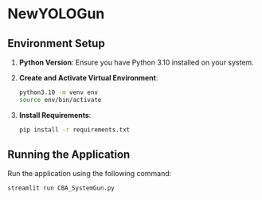 # NewYOLOGun

## Environment Setup

1. **Python Version**: Ensure you have Python 3.10 installed on your system.

2. **Create and Activate Virtual Environment**:
   ```bash
   python3.10 -m venv env
   source env/bin/activate
   ```

3. **Install Requirements**:
   ```bash
   pip install -r requirements.txt
   ```

## Running the Application

Run the application using the following command:
```bash
streamlit run CBA_SystemGun.py
```
